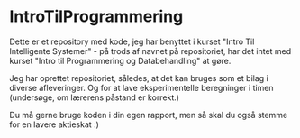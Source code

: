 # IntroTilProgrammering

Dette er et repository med kode, jeg har benyttet i kurset "Intro Til Intelligente Systemer" - på trods af navnet på repositoriet, har det intet med kurset "Intro til Programmering og Databehandling" at gøre.

Jeg har oprettet repositoriet, således, at det kan bruges som et bilag i diverse afleveringer. Og for at lave eksperimentelle beregninger i timen (undersøge, om lærerens påstand er korrekt.)

Du må gerne bruge koden i din egen rapport, men så skal du også stemme for en lavere aktieskat :)
